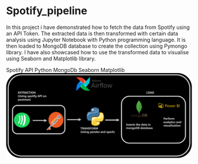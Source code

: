 # Spotify_pipeline
In this project i have demonstrated how to fetch the data from Spotify using an API Token. The extracted data is then transformed with certain data analysis using Jupyter Notebook with Python programming language. It is then loaded to MongoDB database to create the collection using Pymongo library. I have also showcased how to use the transformed data to visualise using Seaborn and Matplotlib library.

Spotify API
Python
MongoDb
Seaborn
Matplotlib
![Alt text](Image2.png)
